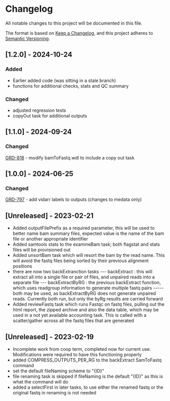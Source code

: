 # Changelog
All notable changes to this project will be documented in this file.

The format is based on [Keep a Changelog](https://keepachangelog.com/en/1.0.0/),
and this project adheres to [Semantic Versioning](https://semver.org/spec/v2.0.0.html).


## [1.2.0] - 2024-10-24
### Added
- Earlier added code (was sitting in a stale branch)
- functions for additional checks, stats and QC summary
### Changed
- adjusted regression tests
- copyOut  task for additional outputs

## [1.1.0] - 2024-09-24
### Changed
[GRD-818](https://jira.oicr.on.ca/browse/GRD-818) - modify bamToFastq.wdl to include a copy out task

## [1.0.0] - 2024-06-25
### Changed
[GRD-797](https://jira.oicr.on.ca/browse/GRD-797) - add vidarr labels to outputs (changes to medata only)

## [Unreleased] - 2023-02-21
- Added outputFilePrefix as a required parameter, this will be used to better name bam summary files, expected value is the name of the bam file or another appropriate identifier
- Added samtools stats to the examineBam task; both flagstat and stats files will be provisioned out
- Added unsortBam task which will resort the bam by the read name. This will avoid the fastq files being sorted by their previous alignment positions
- there are now two backExtranction tasks
--- backExtract : this will extract all into a single file or pair of files, and unpaired reads into a separate file
--- backExtractByRG : the previous backExtract function, which uses readgroup information to generate multiple fastq pairs
----- both may be used, as backExtractByRG does not generate unpaired reads. Currently both run, but only the byRg results are carried forward
- Added reviewFastq task which runs Fastqc on fastq files, pulling out the html report, the zipped archive and also the data table, which may be used in a not yet available accounting task. This is called with a scatter/gather across all the fastq files that are generated


## [Unreleased] - 2023-02-19
- Incomplete work from coop term, completed now for current use. Modifications were required to have this functioning properly
- added COMPRESS_OUTPUTS_PER_RG to the backExtract SamToFastq command
- set the default fileNaming scheme to "{ID}"
- file renaming task is skipped if fileNaming is the default "{ID}" as this is what the command will do
- added a selectFirst in later tasks, to use either the renamed fastq or the original fastq in renaming is not needed
